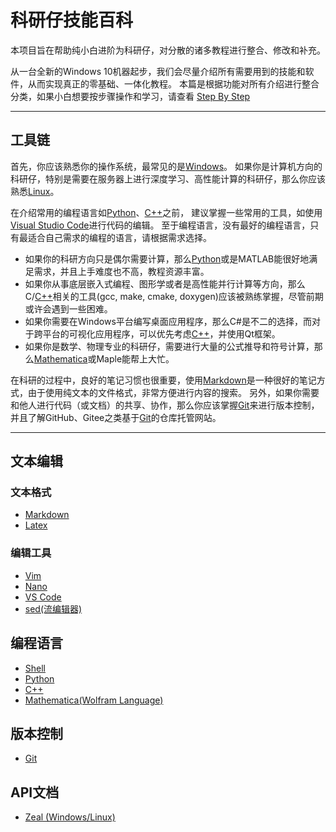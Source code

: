 # 科研仔技能百科

本项目旨在帮助纯小白进阶为科研仔，对分散的诸多教程进行整合、修改和补充。

从一台全新的Windows 10机器起步，我们会尽量介绍所有需要用到的技能和软件，从而实现真正的零基础、一体化教程。
本篇是根据功能对所有介绍进行整合分类，如果小白想要按步骤操作和学习，请查看 [Step By Step](StepByStep.md)


----

## 工具链

首先，你应该熟悉你的操作系统，最常见的是[Windows](OS/Windows.md)。
如果你是计算机方向的科研仔，特别是需要在服务器上进行深度学习、高性能计算的科研仔，那么你应该熟悉[Linux](OS/Linux.md)。

在介绍常用的编程语言如[Python](Python/Python.md)、[C++](cpp.md)之前，
建议掌握一些常用的工具，如使用[Visual Studio Code](TextEdit/VSCode.md)进行代码的编辑。
至于编程语言，没有最好的编程语言，只有最适合自己需求的编程的语言，请根据需求选择。

- 如果你的科研方向只是偶尔需要计算，那么[Python](Python/Python.md)或是MATLAB能很好地满足需求，并且上手难度也不高，教程资源丰富。
- 如果你从事底层嵌入式编程、图形学或者是高性能并行计算等方向，那么C/[C++](cpp.md)相关的工具(gcc, make, cmake, doxygen)应该被熟练掌握，尽管前期或许会遇到一些困难。
- 如果你需要在Windows平台编写桌面应用程序，那么C#是不二的选择，而对于跨平台的可视化应用程序，可以优先考虑[C++](cpp.md)，并使用Qt框架。
- 如果你是数学、物理专业的科研仔，需要进行大量的公式推导和符号计算，那么[Mathematica](Mathematica/README.md)或Maple能帮上大忙。

在科研的过程中，良好的笔记习惯也很重要，使用[Markdown](TextEdit/Markdown.md)是一种很好的笔记方式，由于使用纯文本的文件格式，非常方便进行内容的搜索。
另外，如果你需要和他人进行代码（或文档）的共享、协作，那么你应该掌握[Git](Git/Git.md)来进行版本控制，并且了解GitHub、Gitee之类基于[Git](Git/Git.md)的仓库托管网站。

----

## 文本编辑

### 文本格式

- [Markdown](TextEdit/Markdown.md)
- [Latex](TextEdit/Latex.md)

### 编辑工具

- [Vim](TextEdit/Vim.md)
- [Nano](TextEdit/Nano.md)
- [VS Code](TextEdit/VSCode.md)
- [sed(流编辑器)](TextEdit/sed.md)

## 编程语言

- [Shell](Shell/Shell.md)
- [Python](Python/Python.md)
- [C++](cpp.md)
- [Mathematica(Wolfram Language)](Mathematica/README.md)

## 版本控制

- [Git](Git/Git.md)

## API文档

- [Zeal (Windows/Linux)](zeal.md)
